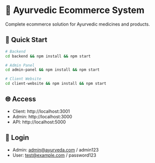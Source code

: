# 🌿 Ayurvedic Ecommerce System

Complete ecommerce solution for Ayurvedic medicines and products.

## 🚀 Quick Start
```bash
# Backend
cd backend && npm install && npm start

# Admin Panel  
cd admin-panel && npm install && npm start

# Client Website
cd client-website && npm install && npm start
```

## 🌐 Access
- Client: http://localhost:3001
- Admin: http://localhost:3000
- API: http://localhost:5000

## 🔑 Login
- Admin: admin@ayurveda.com / admin123
- User: test@example.com / password123